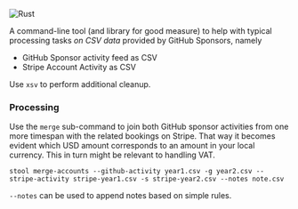 ![Rust](https://github.com/Byron/sponsor-tools/workflows/Rust/badge.svg)

A command-line tool (and library for good measure) to help with typical processing tasks *on CSV data* provided by GitHub Sponsors, namely

* GitHub Sponsor activity feed as CSV
* Stripe Account Activity as CSV

Use `xsv` to perform additional cleanup.

### Processing

Use the `merge` sub-command to join both GitHub sponsor activities from one more timespan with the related bookings on Stripe. That way it becomes evident
which USD amount corresponds to an amount in your local currency. This in turn might be relevant to handling VAT.

```
stool merge-accounts --github-activity year1.csv -g year2.csv --stripe-activity stripe-year1.csv -s stripe-year2.csv --notes note.csv
```

`--notes` can be used to append notes based on simple rules.
